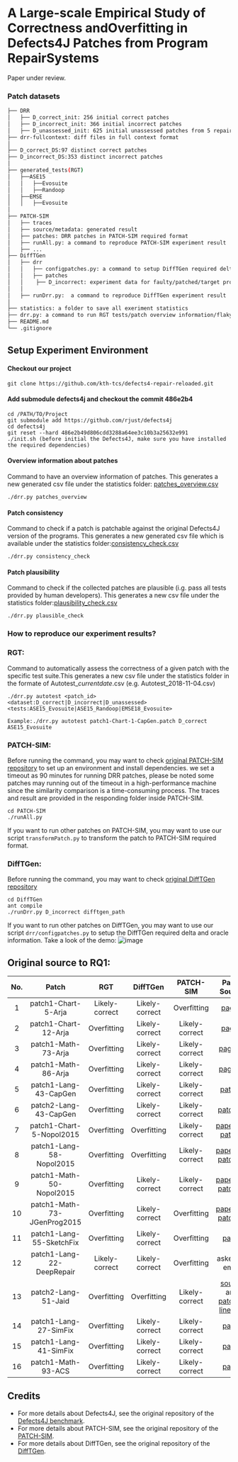 # A Large-scale Empirical Study of Correctness andOverfitting in Defects4J Patches from Program RepairSystems

Paper under review.



### Patch datasets
 ```bash
├── DRR
│   ├── D_correct_init: 256 initial correct patches
│   ├── D_incorrect_init: 366 initial incorrect patches
│   ├── D_unassessed_init: 625 initial unassessed patches from 5 repair systems
├── drr-fullcontext: diff files in full context format
│
├── D_correct_DS:97 distinct correct patches
├── D_incorrect_DS:353 distinct incorrect patches
│
├── generated_tests(RGT)
│   ├──ASE15
│   │   ├──Evosuite
│   │   ├──Randoop
│   ├──EMSE
│   │   ├──Evosuite
│
├── PATCH-SIM
│   ├── traces
│   ├── source/metadata: generated result
│   ├── patches: DRR patches in PATCH-SIM required format
│   ├── runAll.py: a command to reproduce PATCH-SIM experiment result
│   ├── ...
├── DiffTGen
│   ├── drr
│   │   ├── configpatches.py: a command to setup DiffTGen required delta/oracle information
│   │   ├── patches
│   │    ├── D_incorrect: experiment data for faulty/patched/target programs and test cases
│   │   
│   ├── runDrr.py:  a command to reproduce DiffTGen experiment result
│   
├── statistics: a folder to save all exeriment statistics
├── drr.py: a command to run RGT tests/patch overview information/flaky tests check/consistency check/plausibility check
├── README.md
└── .gitignore
```


## Setup Experiment Environment

#### Checkout our project
```
git clone https://github.com/kth-tcs/defects4-repair-reloaded.git
```
#### Add submodule defects4j and checkout the commit 486e2b4
```
cd /PATH/TO/Project
git submodule add https://github.com/rjust/defects4j
cd defects4j 
git reset --hard 486e2b49d806cdd3288a64ee3c10b3a25632e991
./init.sh (before initial the Defects4J, make sure you have installed the required dependencies)
```
#### Overview information about patches

Command to have an overview information of patches. This generates a new generated csv file under the statistics folder: [patches_overview.csv](https://github.com/kth-tcs/defects4-repair-reloaded/blob/master/statistics/patches_overview.csv)
```
./drr.py patches_overview
```
#### Patch consistency

Command to check if a patch is patchable against the original Defects4J version of the programs. This generates a new generated csv file which is available under the statistics folder:[consistency_check.csv](https://github.com/kth-tcs/defects4-repair-reloaded/blob/master/statistics/consistency_check.csv)
```
./drr.py consistency_check
```
#### Patch plausibility

Command to check if the collected patches are plausible (i.g. pass all tests provided by human developers). This generates a new csv file under the statistics folder:[plausibility_check.csv](https://github.com/kth-tcs/defects4-repair-reloaded/blob/master/statistics/plausibility_check.csv)
```
./drr.py plausible_check
```


### How to reproduce our experiment results?


### RGT:
Command to automatically assess the correctness of a given patch with the specific test suite.This generates a new csv file under the statistics folder in the formate of Autotest_*currentdate*.csv (e.g. Autotest_2018-11-04.csv)

```
./drr.py autotest <patch_id> <dataset:D_correct|D_incorrect|D_unassessed> <tests:ASE15_Evosuite|ASE15_Randoop|EMSE18_Evosuite>

Example:./drr.py autotest patch1-Chart-1-CapGen.patch D_correct ASE15_Evosuite

```
### PATCH-SIM:
Before running the command, you may want to check [original PATCH-SIM repository](https://github.com/Ultimanecat/DefectRepairing) to set up an environment and install dependencies.
we set a timeout as 90 minutes for running DRR patches, please be noted some patches may running out of the timeout in a high-performance machine since the similarity comparison is a time-consuming process. The traces and result are provided in the responding folder inside PATCH-SIM.
```
cd PATCH-SIM
./runAll.py
```
If you want to run other patches on PATCH-SIM, you may want to use our script ```transformPatch.py``` to transform the patch to  PATCH-SIM required format.
### DiffTGen:
Before running the command, you may want to check [original DiffTGen repository](https://github.com/qixin5/DiffTGen)
```
cd DiffTGen
ant compile
./runDrr.py D_incorrect difftgen_path
```
If you want to run other patches on DiffTGen, you may want to use our script ```drr/configpatches.py``` to setup the DiffTGen required delta and oracle information. Take a look of the demo:
![image](https://github.com/kth-tcs/defects4j-repair-reloaded/blob/master/DiffTGen/DiffTgenDemo.gif)



## Original source to RQ1:
| No.|            Patch          |     RGT           |  DiffTGen      |  PATCH-SIM      | Patch Source|
| :-----:|       :-----:         |    :-----:        |    :---:       |   :---:         |     :---:     |
|1|   patch1-Chart-5-Arja   |   Likely-correct      |Likely-correct   | Overfitting   |[page3](https://github.com/kth-tcs/defects4j-repair-reloaded/blob/master/statistics/source/Arja/arja-supplemental.pdf)|
|2|   patch1-Chart-12-Arja   |    Overfitting    |Likely-correct   |Likely-correct   |[page4](https://github.com/kth-tcs/defects4j-repair-reloaded/blob/master/statistics/source/Arja/arja-supplemental.pdf)|
|3|   patch1-Math-73-Arja     |    Overfitting    |Likely-correct  |Likely-correct   |[page10](https://github.com/kth-tcs/defects4j-repair-reloaded/blob/master/statistics/source/Arja/arja-supplemental.pdf)|
|4|   patch1-Math-86-Arja     |    Overfitting    |Likely-correct  |Likely-correct   |[page12](https://github.com/kth-tcs/defects4j-repair-reloaded/blob/master/statistics/source/Arja/arja-supplemental.pdf)|
|5|   patch1-Lang-43-CapGen   |    Overfitting    |Likely-correct  |Likely-correct   |[patch9](https://github.com/justinwm/CapGen/blob/master/Patches/Lang/Lang_43/patch_9.txt)|
|6|   patch2-Lang-43-CapGen   |    Overfitting    |Likely-correct  |Likely-correct   |[patch10](https://github.com/justinwm/CapGen/blob/master/Patches/Lang/Lang_43/patch_10.txt)|
|7|   patch1-Chart-5-Nopol2015   |    Overfitting  |Overfitting  |Likely-correct   |[paper](https://link.springer.com/article/10.1007/s10664-016-9470-4)and [patch7](https://github.com/Spirals-Team/defects4j-repair/tree/master/results/2015-august#chart-5)|
|8|   patch1-Lang-58-Nopol2015   |    Overfitting  |Overfitting  |Likely-correct   |[paper](https://link.springer.com/content/pdf/10.1007%2Fs10664-016-9470-4.pdf)and [patch26](https://github.com/Spirals-Team/defects4j-repair/tree/master/results/2015-august#lang-58)|
|9|   patch1-Math-50-Nopol2015   |    Overfitting  |Likely-correct   |Likely-correct   |[paper](https://link.springer.com/content/pdf/10.1007%2Fs10664-016-9470-4.pdf)and [patch46](https://github.com/Spirals-Team/defects4j-repair/tree/master/results/2015-august#math-50)|
|10|   patch1-Math-73-JGenProg2015  |    Overfitting  |Likely-correct   |Overfitting   |[paper](https://link.springer.com/content/pdf/10.1007%2Fs10664-016-9470-4.pdf)and [patch54](https://github.com/Spirals-Team/defects4j-repair/tree/master/results/2015-august#math-73)|
|11|   patch1-Lang-55-SketchFix  |    Overfitting  |Likely-correct   |Overfitting   |[patch](https://github.com/anonymoususer18/sketchFix_evaluation/blob/master/eval-log/Lang_55/valid.txt)|
|12|   patch1-Lang-22-DeepRepair  |  Likely-correct  |Likely-correct   |Overfitting   | asked by email |
|13|   patch2-Lang-51-Jaid |  Overfitting  | Overfitting   |Likely-correct   | [source](https://bitbucket.org/maxpei/jaid/wiki/Home) and [patch at line714](https://github.com/kth-tcs/defects4j-repair-reloaded/blob/master/statistics/source/Jaid/lang51_plausible.log)|
|14|   patch1-Lang-27-SimFix |  Overfitting  | Likely-correct  |Likely-correct   | [patch](https://github.com/xgdsmileboy/SimFix/blob/master/final/result/patch/lang/27/0/1_NumberUtils.java)|
|15|   patch1-Lang-41-SimFix |  Overfitting  | Likely-correct  |Likely-correct   | [patch](https://github.com/xgdsmileboy/SimFix/tree/master/final/result/patch/lang/41)|
|16|   patch1-Math-93-ACS |  Overfitting  | Likely-correct  |Likely-correct   | [patch](https://github.com/Adobee/ACS/blob/master/patch/ACS/Math93/src/java/org/apache/commons/math/util/MathUtils.java)|


## Credits

* For more details about Defects4J, see the original repository of the [Defects4J benchmark](https://github.com/rjust/defects4j).
* For more details about PATCH-SIM, see the original repository of the [PATCH-SIM](https://github.com/Ultimanecat/DefectRepairing).
* For more details about DiffTGen, see the original repository of the [DiffTGen](https://github.com/qixin5/DiffTGen).


